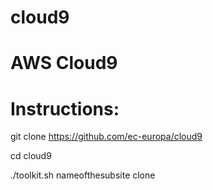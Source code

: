 # cloud9

# AWS Cloud9

# Instructions:

git clone https://github.com/ec-europa/cloud9

cd cloud9

./toolkit.sh nameofthesubsite clone
